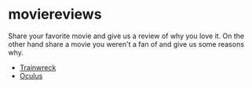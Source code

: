 # moviereviews
Share your favorite movie and give us a review of why you love it. On the other hand share a movie you weren't a fan of and give us some reasons why.

* [Trainwreck](https://github.com/caledelaura/moviereviews/blob/master/trainwreck)
* [Oculus](https://github.com/caledelaura/moviereviews/blob/master/oculus)
